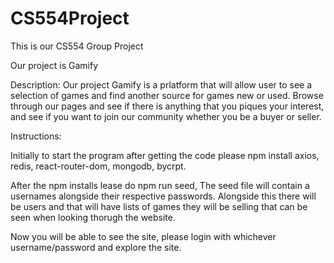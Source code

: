 # CS554Project
This is our CS554 Group Project

Our project is Gamify

Description:
Our project Gamify is a prlatform that will allow user to see a selection of games and find another source for games new or used. Browse through our pages and see if there is anything that you piques your interest, and see if you want to join our community whether you be a buyer or seller. 

Instructions:

Initially to start the program after getting the code please npm install axios, redis, react-router-dom, mongodb, bycrpt.

After the npm installs lease do npm run seed, The seed file will contain a usernames alongside their respective passwords. Alongside this there will be users and that will have lists of games they will be selling that can be seen when looking thorugh the website. 

Now you will be able to see the site, please login with whichever username/password and explore the site. 


